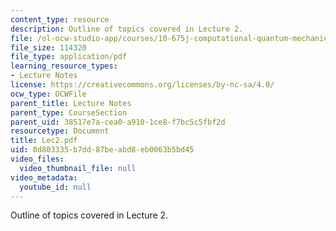 ```yaml
---
content_type: resource
description: Outline of topics covered in Lecture 2.
file: /ol-ocw-studio-app/courses/10-675j-computational-quantum-mechanics-of-molecular-and-extended-systems-fall-2004/0d803335b7dd87beabd8eb0063b5bd45_Lec2.pdf
file_size: 114320
file_type: application/pdf
learning_resource_types:
- Lecture Notes
license: https://creativecommons.org/licenses/by-nc-sa/4.0/
ocw_type: OCWFile
parent_title: Lecture Notes
parent_type: CourseSection
parent_uid: 38517e7a-cea0-a910-1ce8-f7bc5c5fbf2d
resourcetype: Document
title: Lec2.pdf
uid: 0d803335-b7dd-87be-abd8-eb0063b5bd45
video_files:
  video_thumbnail_file: null
video_metadata:
  youtube_id: null
---
```

Outline of topics covered in Lecture 2.